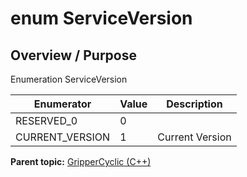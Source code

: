 # enum ServiceVersion

## Overview / Purpose

Enumeration ServiceVersion

|Enumerator|Value|Description|
|----------|-----|-----------|
|RESERVED\_0|0| |
|CURRENT\_VERSION|1|Current Version|

**Parent topic:** [GripperCyclic \(C++\)](../../summary_pages/GripperCyclic.md)

